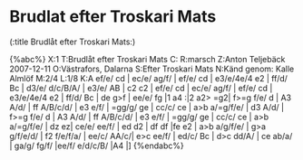# Brudlat efter Troskari Mats

(:title Brudlåt efter Troskari Mats:)

{%abc%}
X:1
T:Brudlåt efter Troskari Mats
C:
R:marsch
Z:Anton Teljebäck 2007-12-11
O:Västrafors, Dalarna
S:Efter Troskari Mats
N:Känd genom: Kalle Almlöf
M:2/4
L:1/8
K:A
ef/e/ cd | ec/e/  ag/f/ | ef/e/ cd | e3/e/4e/4  e2 | ff/d/ Bc | d3/e/ d/c/B/A/ | e3/e/ AB | c2 c2 |
ef/e/ cd | ec/e/  ag/f/ | ef/e/ cd | e3/e/4e/4  e2 | ff/d/ Bc | de g>f | ee/e/ fg |1 a4 :|2 a2> =g2|
f>=g f/e/ d | A3 A/d/ | ff A/B/c/d/ | e3 e/f/ | =gg/g/ ge | cc/c/ ce | a>b  a/=g/f/e/ | d3 A/d/ |
f>=g f/e/ d | A3 A/d/ | ff A/B/c/d/ | e3 e/f/ | =gg/g/ ge | cc/c/ ce | a>b  a/=g/f/e/ | dz ez|
ce/e/ ee/f/ | ed d2 | df df |fe e2 | a>b a/g/f/e/ | g>a g/f/e/d/ | f2 f/e/f/a/ | ee/c/ AA/c/|
e>c ee/f/ | ed/c/ Bc | d>c dd/A/ | ce ab/a/ | ga/g/ fg/f/ |ee/f/ e/d/c/B/ |A4 |]
{%endabc%}

